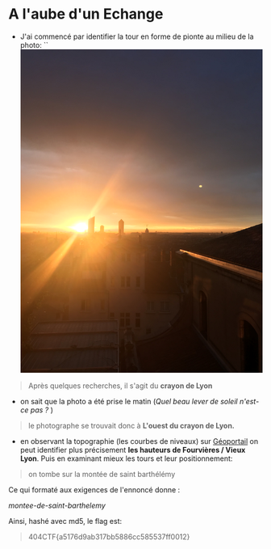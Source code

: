 # A l'aube d'un Echange

- J'ai commencé par identifier la tour en forme de pionte au milieu de la photo:
``
![](/OSINT/A%20l'Aube%20d'un%20Echange/Lieu.jpg)

>Après quelques recherches, il s'agit du **crayon de Lyon**

- on sait que la photo a été prise le matin (*Quel beau lever de soleil n'est-ce pas ?* )

> le photographe se trouvait donc à **L'ouest du crayon de Lyon.**

- en observant la topographie (les courbes de niveaux) sur [Géoportail](https://geoportail.gouv.fr) on peut identifier plus précisement **les hauteurs de Fourvières / Vieux Lyon**. Puis en examinant mieux les tours et leur positionnement: 
>on tombe sur la montée de saint barthélémy

Ce qui formaté aux exigences de l'ennoncé donne :  

*montee-de-saint-barthelemy*

Ainsi, hashé avec md5, le flag est:

>404CTF{a5176d9ab317bb5886cc585537ff0012}